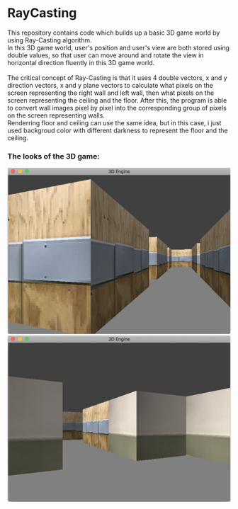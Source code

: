 # RayCasting

This repository contains code which builds up a basic 3D game world by using Ray-Casting algorithm. 
<br />
In this 3D game world, user's position and user's view are both stored using double values, so that user can move around and rotate the view in horizontal direction fluently in this 3D game world. 
<br />
<br />
The critical concept of Ray-Casting is that it uses 4 double vectors, x and y direction vectors, x and y plane vectors to calculate what pixels on the screen representing the right wall and left wall, then what pixels on the screen representing
the ceiling and the floor. After this, the program is able to convert wall images pixel by pixel into the corresponding group 
of pixels on the screen representing walls. <br />
Renderring floor and ceiling can use the same idea, but in this case, i just used backgroud color with different darkness to represent the floor and the ceiling.<br />

### The looks of the 3D game: <br />
![Game Look](https://github.com/AlexLy1/RayCasting/blob/master/gameLookPics/gameLook.png) <br />
![Game Look 2](https://github.com/AlexLy1/RayCasting/blob/master/gameLookPics/GameLook2.png)<br />
